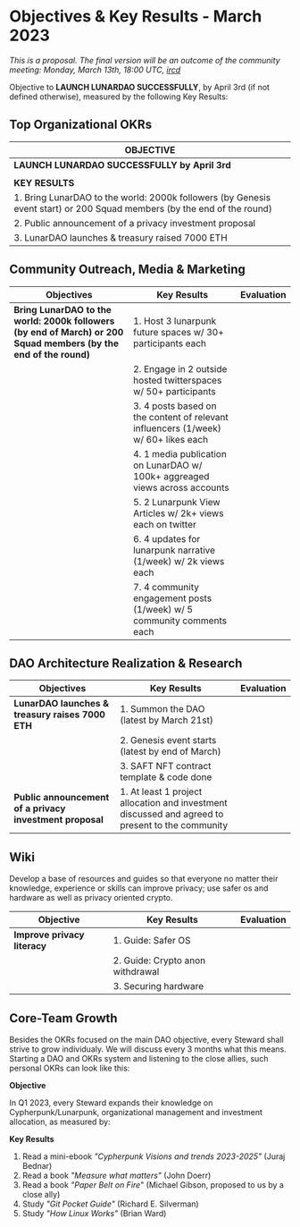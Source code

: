 # Objectives & Key Results - March 2023

*This is a proposal. The final version will be an outcome of the community meeting: Monday, March 13th, 18:00 UTC, [ircd](https://wiki.lunardao.net/ircd.html)*

Objective to **LAUNCH LUNARDAO SUCCESSFULLY**, by April 3rd (if not defined otherwise), measured by the following Key Results:

## Top Organizational OKRs

| **OBJECTIVE** |
| -------------------------------------|
|**LAUNCH LUNARDAO SUCCESSFULLY by April 3rd** |
|  |
| **KEY RESULTS** |
| 1. Bring LunarDAO to the world: 2000k followers (by Genesis event start) or 200 Squad members (by the end of the round)  |
| 2. Public announcement of a privacy investment proposal |
| 3. LunarDAO launches & treasury raised 7000 ETH | 


## Community Outreach, Media & Marketing

| **Objectives**                                                                                                 | **Key Results**      | **Evaluation**     |
|----------------------------------------------------------------------------------------------------------------|----------------------|----------------|
| **Bring LunarDAO to the world: 2000k followers (by end of March) or 200 Squad members (by the end of the round)**  | 1. Host 3 lunarpunk future spaces w/ 30+ participants each |  |
|                                                                                                                | 2. Engage in 2 outside hosted twitterspaces w/ 50+ participants | |
|                                                                                                                | 3. 4 posts based on the content of relevant influencers (1/week) w/ 60+ likes each | |
|                                                                                                                | 4. 1 media publication on LunarDAO w/ 100k+ aggreaged views across accounts   | |
|                                                                                                                | 5. 2 Lunarpunk View Articles w/ 2k+ views each on twitter      | |   
|                                                                                                                | 6. 4 updates for lunarpunk narrative (1/week) w/ 2k views each   | |
|                                                                                                                | 7. 4 community engagement posts (1/week) w/ 5 community comments each   |  |

## DAO Architecture Realization & Research

| **Objectives**                        | **Key Results**                                                 | **Evaluation** |
|-------------------------------------------------------|-----------------------------------------------------------------|----------------|
| **LunarDAO launches & treasury raises 7000 ETH**       | 1. Summon the DAO (latest by March 21st)                                       |                |
|                                                       | 2. Genesis event starts (latest by end of March)                                     |                |
|                                                       | 3. SAFT NFT contract template & code done           |                | 
| **Public announcement of a privacy investment proposal** | 1. At least 1 project allocation and investment discussed and agreed to present to the community |      |

## Wiki

Develop a base of resources and guides so that everyone no matter their knowledge, experience or skills can improve privacy; use safer os and hardware as well as privacy oriented crypto.

| **Objective**                                 | **Key Results**                    | **Evaluation** |
|-------------------------------------------------------|------------------------------------------------|----------------|
|            **Improve privacy literacy**                       | 1. Guide: Safer OS              |          |
|                                 | 2. Guide: Crypto anon withdrawal                          |          |
|                                                       | 3. Securing hardware   |          |  |                                                       |                                |                |


## Core-Team Growth

Besides the OKRs focused on the main DAO objective, every Steward shall strive to grow individualy. We will discuss every 3 months what this means. Starting a DAO and OKRs system and listening to the close allies, such personal OKRs can look like this:

**Objective**

In Q1 2023, every Steward expands their knowledge on Cypherpunk/Lunarpunk, organizational management and investment allocation, as measured by:

**Key Results**

1.  Read a mini-ebook _"Cypherpunk Visions and trends 2023-2025"_ (Juraj Bednar)
2.  Read a book _"Measure what matters"_ (John Doerr)
3.  Read a book _"Paper Belt on Fire_" (Michael Gibson, proposed to us by a close ally)
4. Study *"Git Pocket Guide"* (Richard E. Silverman)
5. Study *"How Linux Works"* (Brian Ward)


